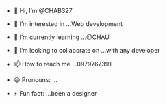 - 👋 Hi, I’m @CHAB327
- 👀 I’m interested in ...Web development 
- 🌱 I’m currently learning ...@CHAU
- 💞️ I’m looking to collaborate on ...with any developer 
- 📫 How to reach me ...0979767391
- 😄 Pronouns: ...
- ⚡ Fun fact: ...been a designer 


  <!---
CHAB327/CHAB327 is a ✨ special ✨ repository because its `README.md` (this file) appears on your GitHub profile.
You can click the Preview link to take a look at your changes.
--->
